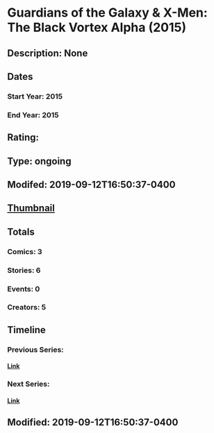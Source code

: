 # Guardians of the Galaxy & X-Men: The Black Vortex Alpha (2015)
## Description: None
## Dates
### Start Year: 2015
### End Year: 2015
## Rating: 
## Type: ongoing
## Modifed: 2019-09-12T16:50:37-0400
## [Thumbnail](http://i.annihil.us/u/prod/marvel/i/mg/a/90/54db99b93b89f.jpg)
## Totals
### Comics: 3
### Stories: 6
### Events: 0
### Creators: 5
## Timeline
### Previous Series: 
#### [Link]()
### Next Series: 
#### [Link]()
## Modified: 2019-09-12T16:50:37-0400
